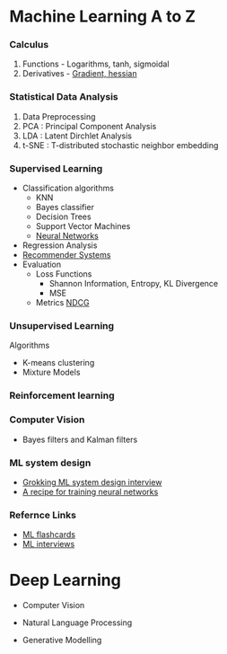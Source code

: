 # Machine Learning A to Z

### Calculus
1. Functions - Logarithms, tanh, sigmoidal
2. Derivatives - [Gradient, hessian](https://medium.com/@meisjoe8/difference-between-derivative-gradient-and-jacobian-3d0674494c62)

### Statistical Data Analysis
1. Data Preprocessing
2. PCA : Principal Component Analysis
3. LDA : Latent Dirchlet Analysis
4. t-SNE : T-distributed stochastic neighbor embedding 

### Supervised Learning
- Classification algorithms
    - KNN
    - Bayes classifier
    - Decision Trees
    - Support Vector Machines
    - [Neural Networks](https://github.com/JyotsnaT/Machine-Learning-fundamentals/blob/4163dec73add7e668718fa87a2c1c31fb47f3959/NN/Neural%20Network%20Basics.md)
- Regression Analysis
- [Recommender Systems](https://github.com/JyotsnaT/ML-interviews/blob/1effd3c013ba75a38cbbe23d4a79dc34e1e24594/ML%20system%20design/Recommender%20systems.md)
- Evaluation
    - Loss Functions
        - Shannon Information, Entropy, KL Divergence
        - MSE
    - Metrics [NDCG](https://github.com/JyotsnaT/ML-interviews/blob/1effd3c013ba75a38cbbe23d4a79dc34e1e24594/ML%20system%20design/ML%20system%20design%20cases.md)
 
### Unsupervised Learning
Algorithms 
- K-means clustering
- Mixture Models

### Reinforcement learning

### Computer Vision
- Bayes filters and Kalman filters

### ML system design
- [Grokking ML system design interview](https://github.com/JyotsnaT/ML-interviews/blob/1effd3c013ba75a38cbbe23d4a79dc34e1e24594/ML%20system%20design/Grokking%20the%20ML%20interview.md)
- [A recipe for training neural networks](https://karpathy.github.io/2019/04/25/recipe/)

### Refernce Links
- [ML flashcards](https://github.com/b7leung/MLE-Flashcards/blob/cffad70b1350a88384f292852690cbcf98e36e26/2%20Machine%20Learning%20General.pdf)
- [ML interviews](https://github.com/khangich/machine-learning-interview?tab=readme-ov-file)
  

# Deep Learning

- Computer Vision

- Natural Language Processing

- Generative Modelling
